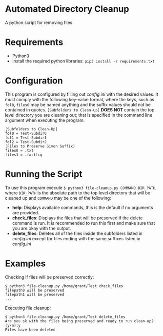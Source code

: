 # Automated Directory Cleanup

A python script for removing files.

# Requirements

* Python3
* Install the required python libraries: ```pip3 install -r requirements.txt```

# Configuration

This program is configured by filling out *config.ini* with the desired values. It must comply with the following key-value format, where the keys, such as ```fol0```, ```files0``` may be named anything and the suffix values should not be contained in quotes. ```[Subfolders to Clean-Up]``` **DOES NOT** contain the top level directory you are cleaning out; that is specified in the command line argument when executing the program.

```
[Subfolders to Clean-Up]
fol0 = Test-Subdir0
fol1 = Test-Subdir1
fol2 = Test-Subdir2
[Files to Preserve Given Suffix]
files0 = .txt
files1 = .fastfcq
```

# Running the Script

To use this program execute ```$ python3 file-cleanup.py COMMAND DIR_PATH```, where ```DIR_PATH``` is the absolute path to the top level directory that will be cleaned up and ```COMMAND``` may be one of the following:
* **help**: Displays available commands, this is the default if no arguments are provided.
* **check_files**: Displays the files that will be preserved if the delete command is run. It is recommended to run this first and make sure that you are okay with the output.
* **delete_files**: Deletes all of the files inside the subfolders listed in *config.ini* except for files ending with the same suffixes listed in *config.ini*

# Examples

Checking if files will be preserved correctly:

```
$ python3 file-cleanup.py /home/grant/Test check_files
filepath0 will be preserved
filepath1 will be preserved
...
```

Executing file cleanup:

```
$ python3 file-cleanup.py /home/grant/Test delete_files
Are you ok with the files being preserved and ready to run clean-up? (y/n):y
Files have been deleted
```
